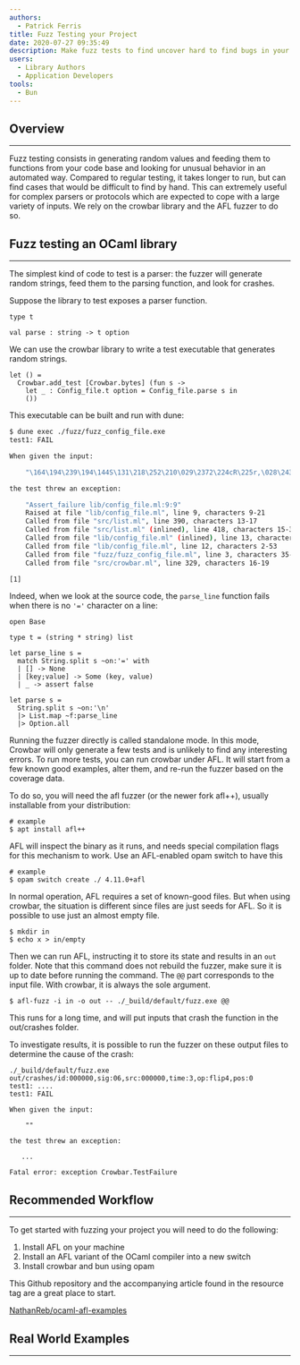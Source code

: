 ```yaml
---
authors:
  - Patrick Ferris
title: Fuzz Testing your Project
date: 2020-07-27 09:35:49
description: Make fuzz tests to find uncover hard to find bugs in your code
users:
  - Library Authors
  - Application Developers 
tools:
  - Bun 
---
```


## Overview

---

Fuzz testing consists in generating random values and feeding them to functions from your code base and looking for unusual behavior in an automated way. Compared to regular testing, it takes longer to run, but can find cases that would be difficult to find by hand.
This can extremely useful for complex parsers or protocols which are expected to cope with a large variety of inputs.
We rely on the crowbar library and the AFL fuzzer to do so.

## Fuzz testing an OCaml library

---

The simplest kind of code to test is a parser: the fuzzer will generate random strings, feed them to the parsing function, and look for crashes.

Suppose the library to test exposes a parser function.

<!-- $MDX file=examples/parser/lib/config_file.mli -->
```
type t

val parse : string -> t option
```

We can use the crowbar library to write a test executable that generates random strings.

<!-- $MDX file=examples/parser/fuzz/fuzz_config_file.ml -->
```
let () =
  Crowbar.add_test [Crowbar.bytes] (fun s ->
    let _ : Config_file.t option = Config_file.parse s in
    ())
```

This executable can be built and run with dune:

<!-- TK no highlight -->

```sh dir=examples/parser
$ dune exec ./fuzz/fuzz_config_file.exe
test1: FAIL

When given the input:

    "\164\194\239\194\144S\131\218\252\210\029\2372\224cR\225r,\028\243\159\139m\004\018\254\152\016\207\176>\194\r\245#\189\128\n\179]\007\251\162O\247\134\1655\173\006\019\216\024W\182\219\245u\145%O\026\193"

the test threw an exception:

    "Assert_failure lib/config_file.ml:9:9"
    Raised at file "lib/config_file.ml", line 9, characters 9-21
    Called from file "src/list.ml", line 390, characters 13-17
    Called from file "src/list.ml" (inlined), line 418, characters 15-31
    Called from file "lib/config_file.ml" (inlined), line 13, characters 5-27
    Called from file "lib/config_file.ml", line 12, characters 2-53
    Called from file "fuzz/fuzz_config_file.ml", line 3, characters 35-54
    Called from file "src/crowbar.ml", line 329, characters 16-19

[1]
```

Indeed, when we look at the source code, the `parse_line` function fails when
there is no `'='` character on a line:

<!-- $MDX file=examples/parser/lib/config_file.ml -->
```
open Base

type t = (string * string) list

let parse_line s =
  match String.split s ~on:'=' with
  | [] -> None
  | [key;value] -> Some (key, value)
  | _ -> assert false

let parse s =
  String.split s ~on:'\n'
  |> List.map ~f:parse_line
  |> Option.all
```

Running the fuzzer directly is called standalone mode. In this mode, Crowbar will only generate a few tests and is unlikely to find any interesting errors.
To run more tests, you can run crowbar under AFL. It will start from a few known good examples, alter them, and re-run the fuzzer based on the coverage data.

To do so, you will need the afl fuzzer (or the newer fork afl++), usually installable from your distribution:

```
# example
$ apt install afl++
```

AFL will inspect the binary as it runs, and needs special compilation flags for
this mechanism to work. Use an AFL-enabled opam switch to have this

```
# example
$ opam switch create ./ 4.11.0+afl
```

In normal operation, AFL requires a set of known-good files. But when using crowbar,
the situation is different since files are just seeds for AFL. So it is possible
to use just an almost empty file.

```
$ mkdir in
$ echo x > in/empty
```

Then we can run AFL, instructing it to store its state and results in an `out`
folder. Note that this command does not rebuild the fuzzer, make sure
it is up to date before running the command. The `@@` part corresponds to the
input file. With crowbar, it is always the sole argument.

```
$ afl-fuzz -i in -o out -- ./_build/default/fuzz.exe @@
```

This runs for a long time, and will put inputs that crash the function in the out/crashes folder.

To investigate results, it is possible to run the fuzzer on these output files to determine the cause of the crash:

```
./_build/default/fuzz.exe out/crashes/id:000000,sig:06,src:000000,time:3,op:flip4,pos:0
test1: ....
test1: FAIL

When given the input:

    ""

the test threw an exception:

   ...

Fatal error: exception Crowbar.TestFailure

```

## Recommended Workflow

---

To get started with fuzzing your project you will need to do the following: 

1. Install AFL on your machine 
2. Install an AFL variant of the OCaml compiler into a new switch
3. Install crowbar and bun using opam 

This Github repository and the accompanying article found in the resource tag are a great place to start. 

[NathanReb/ocaml-afl-examples](https://github.com/NathanReb/ocaml-afl-examples)

## Real World Examples

---

